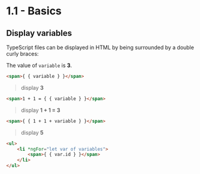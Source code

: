 # 1.1 - Basics

## Display variables

TypeScript files can be displayed in HTML by being surrounded by a double curly braces:

The value of `variable` is **3**.

``` html
<span>{ { variable } }</span>
```

> display **3**

``` html
<span>1 + 1 = { { variable } }</span>
```
> display **1 + 1 = 3**

``` html
<span>{ { 1 + 1 + variable } }</span>
```
> display **5**

``` html
<ul>
    <li *ngFor="let var of variables">
        <span>{ { var.id } }</span>
    </li>
</ul>
```
